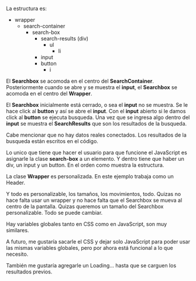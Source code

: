 La estructura es:

- wrapper
  - search-container
    - search-box
      - search-results (div)
        - ul
          - li
      - input
      - button
        - i

El **Searchbox** se acomoda en el centro del **SearchContainer**. Posteriormente cuando se abre y se muestra el **input**, el **Searchbox** se acomoda en el centro del **Wrapper**.

El **Searchbox** inicialmente está cerrado, o sea el **input** no se muestra. Se le hace click al **button** y así se abre el **input**. Con el **input** abierto si le damos click al **button** se ejecuta busqueda. Una vez que se ingresa algo dentro del **input** se muestra el **SearchResults** que son los resultados de la busqueda.

Cabe mencionar que no hay datos reales conectados. Los resultados de la busqueda están escritos en el código.

Lo unico que tiene que hacer el usuario para que funcione el JavaScript es asignarle la clase **search-box** a un elemento. Y dentro tiene que haber un div, un input y un button. En el orden como muestra la estructura.

La clase **Wrapper** es personalizada. En este ejemplo trabaja como un Header.

Y todo es personalizable, los tamaños, los movimientos, todo. Quizas no hace falta usar un wrapper y no hace falta que el Searchbox se mueva al centro de la pantalla. Quizas queremos un tamaño del Searchbox personalizable. Todo se puede cambiar.

Hay variables globales tanto en CSS como en JavaScript, son muy similares.

A futuro, me gustaría sacarle el CSS y dejar solo JavaScript para poder usar las mismas variables globales, pero por ahora está funcional a lo que necesito.

También me gustaría agregarle un Loading... hasta que se carguen los resultados previos.
